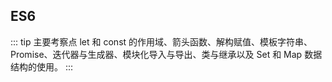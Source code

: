 ## ES6
::: tip 主要考察点
let 和 const 的作用域、箭头函数、解构赋值、模板字符串、Promise、迭代器与生成器、模块化导入与导出、类与继承以及 Set 和 Map 数据结构的使用。
:::
